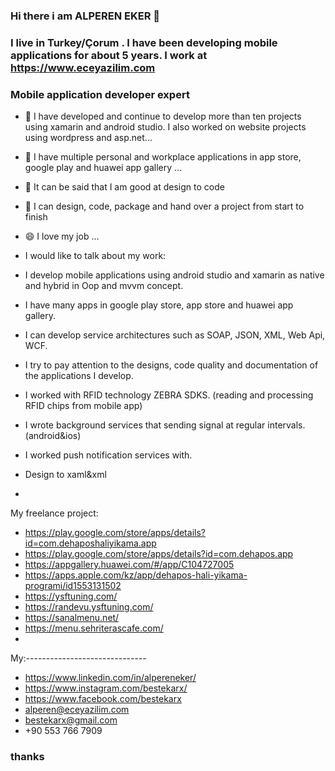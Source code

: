 ### Hi there i am ALPEREN EKER 👋
### I live in Turkey/Çorum . I have been developing mobile applications for about 5 years. I work at https://www.eceyazilim.com
### Mobile application developer expert

- 🌱 I have developed and continue to develop more than ten projects using xamarin and android studio. I also worked on website projects using wordpress and asp.net...
- 👯 I have multiple personal and workplace applications in app store, google play and huawei app gallery ...
- 🤔 It can be said that I am good at design to code
- 💬 I can design, code, package and hand over a project from start to finish
- 😄 I love my job ...
- I would like to talk about my work:
- I develop mobile applications using android studio and xamarin as native and hybrid in Oop and mvvm concept.
- I have many apps in google play store, app store and huawei app gallery.
- I can develop service architectures such as SOAP, JSON, XML, Web Api, WCF. 
- I try to pay attention to the designs, code quality and documentation of the applications I develop.
- I worked with RFID technology ZEBRA SDKS. (reading and processing RFID chips from mobile app)
- I wrote background services that sending signal at regular intervals. (android&ios)
- I worked push notification services with.
- Design to xaml&xml

- 

My freelance project:
- https://play.google.com/store/apps/details?id=com.dehaposhaliyikama.app
- https://play.google.com/store/apps/details?id=com.dehapos.app
- https://appgallery.huawei.com/#/app/C104727005
- https://apps.apple.com/kz/app/dehapos-hali-yikama-programi/id1553131502
- https://ysftuning.com/
- https://randevu.ysftuning.com/
- https://sanalmenu.net/
- https://menu.sehriterascafe.com/
- 
My:------------------------------
- https://www.linkedin.com/in/alpereneker/
- https://www.instagram.com/bestekarx/
- https://www.facebook.com/bestekarx
- alperen@eceyazilim.com
- bestekarx@gmail.com
- +90 553 766 7909
### thanks

